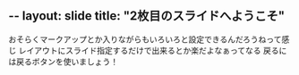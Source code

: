 --
layout: slide
title: "2枚目のスライドへようこそ"
--
おそらくマークアップとか入りながらもいろいろと設定できるんだろうねって感じ
レイアウトにスライド指定するだけで出来るとか楽だよなぁってなる
戻るには戻るボタンを使いましょう！
